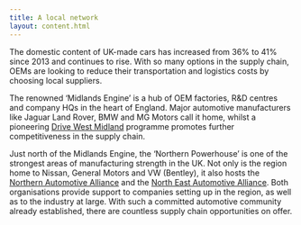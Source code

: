 ```yaml
---
title: A local network
layout: content.html
---
```


The domestic content of UK-made cars has increased from 36% to 41% since 2013 and continues to rise. With so many options in the supply chain, OEMs are looking to reduce their transportation and logistics costs by choosing local suppliers.
 
The renowned ‘Midlands Engine’ is a hub of OEM factories, R&D centres and company HQs in the heart of England. Major automotive manufacturers like Jaguar Land Rover, BMW and MG Motors call it home, whilst a pioneering [Drive West Midland](http://www.drivewestmidlands.co.uk/) programme promotes further competitiveness in the supply chain.
 
Just north of the Midlands Engine, the ‘Northern Powerhouse’ is one of the strongest areas of manufacturing strength in the UK. Not only is the region home to Nissan, General Motors and VW (Bentley), it also hosts the [Northern Automotive Alliance](http://northernautoalliance.com/) and the [North East Automotive Alliance](https://www.northeastautomotivealliance.com/). Both organisations provide support to companies setting up in the region, as well as to the industry at large. With such a committed automotive community already established, there are countless supply chain opportunities on offer.

